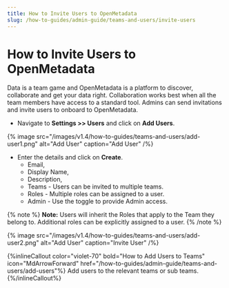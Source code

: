 ```yaml
---
title: How to Invite Users to OpenMetadata
slug: /how-to-guides/admin-guide/teams-and-users/invite-users
---
```


# How to Invite Users to OpenMetadata

Data is a team game and OpenMetadata is a platform to discover, collaborate and get your data right. Collaboration works best when all the team members have access to a standard tool. Admins can send invitations and invite users to onboard to OpenMetadata.

- Navigate to **Settings >> Users** and click on **Add Users**.

{% image
src="/images/v1.4/how-to-guides/teams-and-users/add-user1.png"
alt="Add User"
caption="Add User"
/%}

- Enter the details and click on **Create**.
  - Email, 
  - Display Name,
  - Description,
  - Teams - Users can be invited to multiple teams.
  - Roles - Multiple roles can be assigned to a user.
  - Admin - Use the toggle to provide Admin access.

{% note %}
**Note:** Users will inherit the Roles that apply to the Team they belong to. Additional roles can be explicitly assigned to a user.
{% /note %}

{% image
src="/images/v1.4/how-to-guides/teams-and-users/add-user2.png"
alt="Add User"
caption="Invite User"
/%}

{%inlineCallout
  color="violet-70"
  bold="How to Add Users to Teams"
  icon="MdArrowForward"
  href="/how-to-guides/admin-guide/teams-and-users/add-users"%}
  Add users to the relevant teams or sub teams.
{%/inlineCallout%}